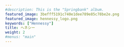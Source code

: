 ```yaml
---
#description: This is the "Springbank" album.
featured_image: 3befff5191c740e1dee789e85c78be2e.png
featured_image: hennessy_logo.png
keywords: ["Hennessy"]
title: ヘネシー
weight: 2
#menus: "main"
---
```


